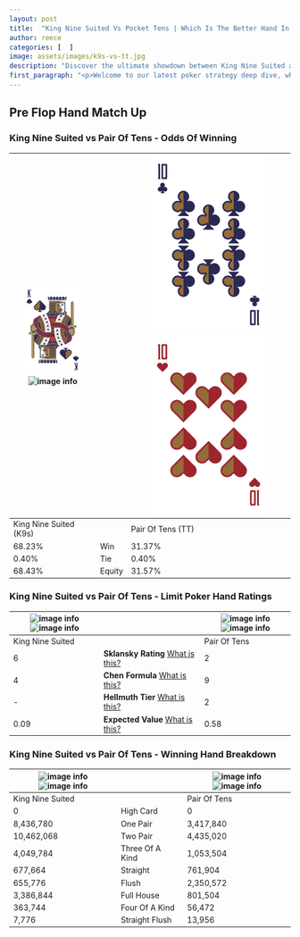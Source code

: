 ```yaml
---
layout: post
title:  "King Nine Suited Vs Pocket Tens | Which Is The Better Hand In Poker? A Complete Guide"
author: reece
categories: [  ]
image: assets/images/k9s-vs-tt.jpg
description: "Discover the ultimate showdown between King Nine Suited and Pair Of Tens in poker! Uncover the odds, strategies, and scenarios where one hand triumphs over the other. Get ready to up your poker game with this thrilling analysis."
first_paragraph: "<p>Welcome to our latest poker strategy deep dive, where we're pitting two distinct hands against each other in a high-stakes showdown: King Nine Suited vs Pair Of Tens.</p><p>In the dynamic world of poker, every decision counts, and knowing which hand holds the upper hand is key to your success at the table.</p><p>In this article, we'll dissect these two hands, explore the scenarios where one dominates the other, and equip you with the knowledge to make strategic choices that can tip the odds in your favor.</p><p>Get ready to unravel the intriguing dynamics of these poker hands and elevate your game to new heights.</p>"
---
```




[comment]: # (sp0)

## Pre Flop Hand Match Up

<div class="table hand-ratings" markdown="1"> 



### King Nine Suited vs Pair Of Tens - Odds Of Winning


    
| ![image info](assets/images/hand1/K.png) ![image info](assets/images/hand1/9s.png) |  | ![image info](assets/images/hand2/T.png) ![image info](assets/images/hand2/To.png) |
| -------- | -------- | -------- |
| King Nine Suited (K9s) |  | Pair Of Tens (TT) |
| 68.23% | Win | 31.37% |
| 0.40% | Tie | 0.40% |
| 68.43% | Equity | 31.57% |




[comment]: # (sp1)



### King Nine Suited vs Pair Of Tens - Limit Poker Hand Ratings


    
| ![image info](https://www.riverpairs.com/assets/images/hand1/K.png) ![image info](https://www.riverpairs.com/assets/images/hand1/9s.png) |  | ![image info](https://www.riverpairs.com/assets/images/hand2/T.png) ![image info](https://www.riverpairs.com/assets/images/hand2/To.png) |
| -------- | -------- | -------- |
| King Nine Suited |  | Pair Of Tens |
| 6 | **Sklansky Rating** [What is this?](/sklansky-rating-explained) | 2 |
| 4 | **Chen Formula** [What is this?](/chen-formula-explained) | 9 |
| - | **Hellmuth Tier** [What is this?](/Hellmuth-tier-explained) | 2 |
| 0.09 | **Expected Value** [What is this?](/expected-value-explained) | 0.58 |




[comment]: # (sp2)



### King Nine Suited vs Pair Of Tens - Winning Hand Breakdown


    
| ![image info](https://www.riverpairs.com/assets/images/hand1/K.png) ![image info](https://www.riverpairs.com/assets/images/hand1/9s.png) |  | ![image info](https://www.riverpairs.com/assets/images/hand2/T.png) ![image info](https://www.riverpairs.com/assets/images/hand2/To.png) |
| -------- | -------- | -------- |
| King Nine Suited |  | Pair Of Tens |
| 0 | High Card | 0 |
| 8,436,780 | One Pair | 3,417,840 |
| 10,462,068 | Two Pair | 4,435,020 |
| 4,049,784 | Three Of A Kind | 1,053,504 |
| 677,664 | Straight | 761,904 |
| 655,776 | Flush | 2,350,572 |
| 3,386,844 | Full House | 801,504 |
| 363,744 | Four Of A Kind | 56,472 |
| 7,776 | Straight Flush | 13,956 |




[comment]: # (sp3)



</div>

[comment]: # (sp4)



[comment]: # (sp5)

